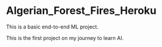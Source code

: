 # Algerian_Forest_Fires_Heroku

This is a basic end-to-end ML project.

This is the first project on my journey to learn AI.